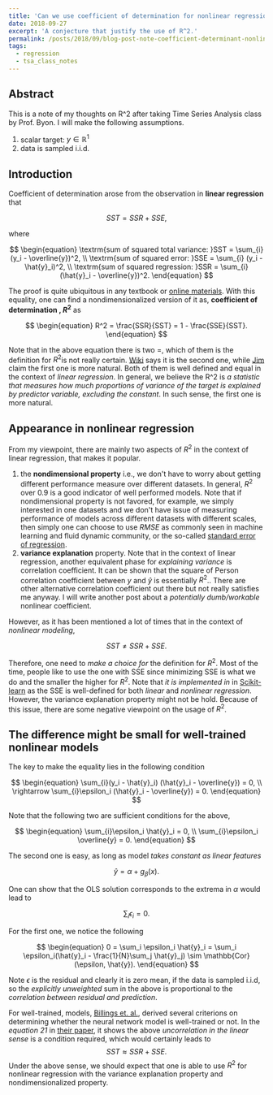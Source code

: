 ```yaml
---
title: 'Can we use coefficient of determination for nonlinear regression?'
date: 2018-09-27
excerpt: 'A conjecture that justify the use of R^2.'
permalink: /posts/2018/09/blog-post-note-coefficient-determinant-nonlinear-regression/
tags:
  - regression
  - tsa_class_notes
---
```


## Abstract

This is a note of my thoughts on R^2 after taking Time Series Analysis class by Prof. Byon. I will make the following assumptions.

1. scalar target: $y \in \mathbb{R}^1$ 
2. data is sampled i.i.d.


## Introduction

Coefficient of determination arose from the observation in **linear regression** that 

$$
\begin{equation}
SST = SSR + SSE,
\end{equation}
$$

where 

$$
\begin{equation}
\textrm{sum of squared total variance: }SST = \sum_{i} (y_i - \overline{y})^2, \\
\textrm{sum of squared error: }SSE = \sum_{i} (y_i - \hat{y}_i)^2, \\
\textrm{sum of squared regression: }SSR = \sum_{i} (\hat{y}_i - \overline{y})^2.
\end{equation}
$$

The proof is quite ubiquitous in any textbook or [online materials](https://stats.stackexchange.com/questions/207841/why-is-sst-sse-ssr-one-variable-linear-regression). With this equality, one can find a nondimensionalized version of it as, **coefficient of determination , $R^2$** as 

$$
\begin{equation}
R^2 = \frac{SSR}{SST} = 1 - \frac{SSE}{SST}.
\end{equation}
$$

Note that in the above equation there is two =, which of them is the definition for $R^2​$ is not really certain. [Wiki](https://en.wikipedia.org/wiki/Coefficient_of_determination) says it is the second one, while [Jim](http://statisticsbyjim.com/regression/r-squared-invalid-nonlinear-regression/) claim the first one is more natural. Both of them is well defined and equal in the context of *linear regression*. In general, we believe the R^2 is _a statistic that measures how much proportions of variance of the target is explained by predictor variable, excluding the constant_. In such sense, the first one is more natural. 

## Appearance in nonlinear regression

From my viewpoint, there are mainly two aspects of $R^2$  in the context of linear regression, that makes it popular.

1. the **nondimensional property** i.e., we don't have to worry about getting different performance measure over different datasets. In general, $R^2$ over 0.9 is a good indicator of well performed models. Note that if nondimensional property is not favored, for example, we simply interested in one datasets and we don't have issue of measuring performance of models across different datasets with different scales, then simply one can choose to use $RMSE$ as commonly seen in machine learning and fluid dynamic community, or the so-called [standard error of regression](http://statisticsbyjim.com/regression/standard-error-regression-vs-r-squared/). 
2. **variance explanation** property. Note that in the context of linear regression, another equivalent phase for _explaining variance_ is correlation coefficient. It can be shown that the square of Person correlation coefficient between $y$ and $\hat{y}$ is essentially $R^2$.. There are other alternative correlation coefficient out there but not really satisfies me anyway. I will write another post about a _potentially dumb/workable_ nonlinear coefficient. 

However, as it has been mentioned a lot of times that in the context of _nonlinear modeling_, 

$$
\begin{equation}
SST \neq SSR + SSE.
\end{equation}
$$

Therefore, one need to _make a choice for_ the definition for $R^2$. Most of the time, people like to use the one with SSE since minimizing SSE is what we do and the smaller the higher for $R^2$. Note that _it is implemented in_ in [Scikit-learn](https://github.com/scikit-learn/scikit-learn/blob/bac89c2/sklearn/metrics/regression.py#L448) as the SSE is well-defined for both _linear_ and _nonlinear regression_. However, the variance explanation property might not be hold. Because of this issue, there are some negative viewpoint on the usage of $R^2$. 

## The difference might be small for well-trained nonlinear models

The key to make the equality lies in the following condition

$$
\begin{equation}
\sum_{i}(y_i - \hat{y}_i) (\hat{y}_i - \overline{y}) = 0, \\
\rightarrow \sum_{i}\epsilon_i (\hat{y}_i - \overline{y}) = 0.
\end{equation}
$$

Note that  the following two are sufficient conditions for the above, 


$$
\begin{equation}
\sum_{i}\epsilon_i \hat{y}_i = 0, \\
\sum_{i}\epsilon_i \overline{y} = 0.
\end{equation}
$$

The second one is easy, as long as model _takes constant as linear features_

$$
\begin{equation}
\hat{y} = \alpha + g_{\beta}(x).
\end{equation}
$$

One can show that the OLS solution corresponds to the extrema in $\alpha$ would lead to 

$$
\begin{equation}
\sum_{i} \epsilon_i = 0.
\end{equation}
$$

For the first one, we notice the following 

$$
\begin{equation}
0  = \sum_i \epsilon_i \hat{y}_i = \sum_i \epsilon_i(\hat{y}_i - \frac{1}{N}\sum_j \hat{y}_j) \sim \mathbb{Cor}(\epsilon, \hat{y}).
\end{equation}
$$

Note $\epsilon$ is the residual and clearly it is zero mean, if the data is sampled i.i.d, so the _explicitly unweighted_ sum in the above is proportional to the _correlation between residual and prediction_. 

For well-trained, models, [Billings et. al.,](https://www.sheffield.ac.uk/acse/staff/sab) derived several criterions on determining whether the neural network model is well-trained or not. In the _equation 21_ in [their paper](https://www.sheffield.ac.uk/acse/staff/sab),  it shows the above _uncorrelation in the linear sense_ is a condition required, which would certainly leads to 
$$
\begin{equation}
SST \approx SSR + SSE.
\end{equation}
$$
Under the above sense, we should expect that one is able to use $R^2$ for nonlinear regression with the variance explanation property and nondimensionalized property.

